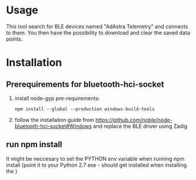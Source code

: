 # Usage

This tool search for BLE devices named "AdAstra Telemetry" and connects to them. You then have the possibility to download and clear the saved data points. 

# Installation

## Prerequirements for bluetooth-hci-socket

1. install node-gyp pre-requirements:

   ```npm install --global --production windows-build-tools```

2. follow the installation guide from https://github.com/noble/node-bluetooth-hci-socket#Windows and replace the BLE driver using Zadig

## run npm install

  It might be neccesary to set the PYTHON env variable when running npm install (point it to your Python 2.7 exe - should get installed when installing the ) 
